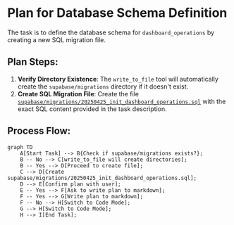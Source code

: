 # Plan for Database Schema Definition

The task is to define the database schema for `dashboard_operations` by creating a new SQL migration file.

## Plan Steps:

1.  **Verify Directory Existence**: The `write_to_file` tool will automatically create the `supabase/migrations` directory if it doesn't exist.
2.  **Create SQL Migration File**: Create the file [`supabase/migrations/20250425_init_dashboard_operations.sql`](supabase/migrations/20250425_init_dashboard_operations.sql) with the exact SQL content provided in the task description.

## Process Flow:

```mermaid
graph TD
    A[Start Task] --> B{Check if supabase/migrations exists?};
    B -- No --> C[write_to_file will create directories];
    B -- Yes --> D[Proceed to create file];
    C --> D[Create supabase/migrations/20250425_init_dashboard_operations.sql];
    D --> E[Confirm plan with user];
    E -- Yes --> F[Ask to write plan to markdown];
    F -- Yes --> G[Write plan to markdown];
    F -- No --> H[Switch to Code Mode];
    G --> H[Switch to Code Mode];
    H --> I[End Task];
